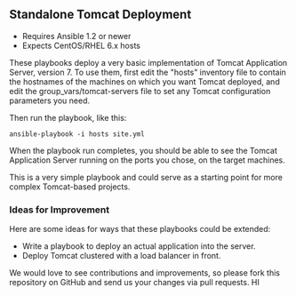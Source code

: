 ## Standalone Tomcat Deployment

- Requires Ansible 1.2 or newer
- Expects CentOS/RHEL 6.x hosts

These playbooks deploy a very basic implementation of Tomcat Application Server,
version 7. To use them, first edit the "hosts" inventory file to contain the
hostnames of the machines on which you want Tomcat deployed, and edit the 
group_vars/tomcat-servers file to set any Tomcat configuration parameters you need.

Then run the playbook, like this:

	ansible-playbook -i hosts site.yml

When the playbook run completes, you should be able to see the Tomcat
Application Server running on the ports you chose, on the target machines.

This is a very simple playbook and could serve as a starting point for more
complex Tomcat-based projects. 

### Ideas for Improvement

Here are some ideas for ways that these playbooks could be extended:

- Write a playbook to deploy an actual application into the server.
- Deploy Tomcat clustered with a load balancer in front.

We would love to see contributions and improvements, so please fork this
repository on GitHub and send us your changes via pull requests.
HI
